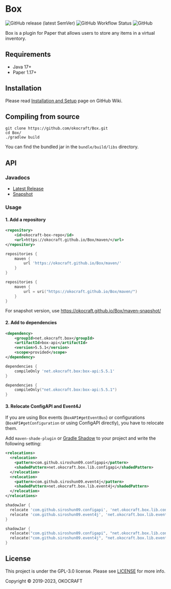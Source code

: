 # Box

![GitHub release (latest SemVer)](https://img.shields.io/github/v/release/okocraft/Box)
![GitHub Workflow Status](https://img.shields.io/github/actions/workflow/status/okocraft/Box/gradle.yml?branch=main)
![GitHub](https://img.shields.io/github/license/okocraft/Box)

Box is a plugin for Paper that allows users to store any items in a virtual inventory.

<!--- TODO English
## 特徴

Box には以下のような特徴があります。

* GUI によって直感的にアイテムの預け入れ・引き出し・クラフトができます
* コマンドからの預け入れ・引き出しもサポートします
* Box Stick (`/box stick`) を使うことで、アイテムを Box から消費することができます
* 通常アイテム、ポーション、花火、エンチャント本はデフォルトで収納できます
* `/boxadmin register` で手に持っているアイテムを Box に登録することができます
* 詳細な使い方は [Wiki](https://github.com/okocraft/Box/wiki) で確認することができます
--->

## Requirements

- Java 17+
- Paper 1.17+

## Installation

Please read [Installation and Setup](https://github.com/okocraft/Box/wiki/Installation-and-Setup) page on GitHub Wiki.

## Compiling from source

```shell
git clone https://github.com/okocraft/Box.git
cd Box/
./gradlew build
```

You can find the bundled jar in the `bundle/build/libs` directory.


## API

### Javadocs

- [Latest Release](https://okocraft.github.io/Box/release)
- [Snapshot](https://okocraft.github.io/Box/snapshot)

### Usage

#### 1. Add a repository

```xml
<repository>
    <id>okocraft-box-repo</id>
    <url>https://okocraft.github.io/Box/maven/</url>
</repository>
```

```groovy
repositories {
    maven {
        url 'https://okocraft.github.io/Box/maven/'
    }
}
```

```kotlin
repositories {
    maven {
        url = uri("https://okocraft.github.io/Box/maven/")
    }
}
```

For snapshot version, use https://okocraft.github.io/Box/maven-snapshot/

#### 2. Add to dependencies

```xml
<dependency>
    <groupId>net.okocraft.box</groupId>
    <artifactId>box-api</artifactId>
    <version>5.5.1</version>
    <scope>provided</scope>
</dependency>
```

```groovy
dependencies {
    compileOnly 'net.okocraft.box:box-api:5.5.1'
}
```

```kotlin
dependencies {
    compileOnly("net.okocraft.box:box-api:5.5.1")
}
```

#### 3. Relocate ConfigAPI and Event4J

If you are using Box events (`BoxAPI#getEventBus`) or configurations (`BoxAPI#getConfiguration` or using ConfigAPI directly), you have to relocate them.

Add `maven-shade-plugin` or [Gradle Shadow](https://github.com/johnrengelman/shadow) to your project and write the following setting:

```xml
<relocations>
  <relocation>
    <pattern>com.github.siroshun09.configapi</pattern>
    <shadedPattern>net.okocraft.box.lib.configapi</shadedPattern>
  </relocation>
  <relocation>
    <pattern>com.github.siroshun09.event4j</pattern>
    <shadedPattern>net.okocraft.box.lib.event4j</shadedPattern>
  </relocation>
</relocations>
```

```groovy
shadowJar {
  relocate 'com.github.siroshun09.configapi', 'net.okocraft.box.lib.configapi'
  relocate 'com.github.siroshun09.event4j', 'net.okocraft.box.lib.event4j'
}
```

```kotlin
shadowJar {
  relocate("com.github.siroshun09.configapi", "net.okocraft.box.lib.configapi")
  relocate("com.github.siroshun09.event4j", "net.okocraft.box.lib.event4j")
}
```

## License

This project is under the GPL-3.0 license. Please see [LICENSE](LICENSE) for more info.

Copyright © 2019-2023, OKOCRAFT
